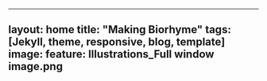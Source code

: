 ---
layout: home
title: "Making Biorhyme"
tags: [Jekyll, theme, responsive, blog, template]
image: 
  feature: Illustrations_Full window image.png
  ---
